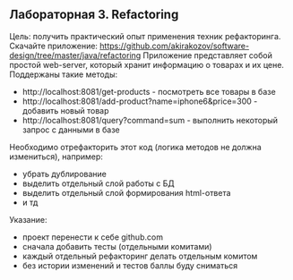 ## Лабораторная 3. Refactoring

Цель: получить практический опыт применения техник рефакторинга.
Скачайте приложение: https://github.com/akirakozov/software-design/tree/master/java/refactoring
Приложение представляет собой простой web-server, который хранит информацию о товарах и их цене. Поддержаны такие методы:
+ http://localhost:8081/get-products - посмотреть все товары в базе
+ http://localhost:8081/add-product?name=iphone6&price=300 - добавить новый товар
+ http://localhost:8081/query?command=sum - выполнить некоторый запрос с данными в базе

Необходимо отрефакторить этот код (логика методов не должна измениться), например:
+ убрать дублирование
+ выделить отдельный слой работы с БД
+ выделить отдельный слой формирования html-ответа
+ и тд

Указание:
+	проект перенести к себе github.com
+	сначала добавить тесты (отдельными комитами)
+	каждый отдельный рефакторинг делать отдельным комитом
+	без истории изменений и тестов баллы буду сниматься

